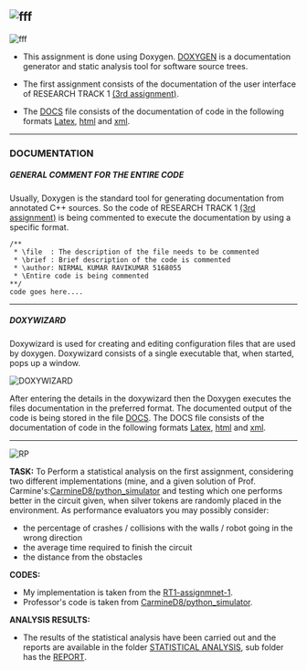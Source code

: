 
![fff](https://user-images.githubusercontent.com/93769409/204646268-21ae96ec-9a1d-40c9-8e29-38abcf68ea1f.jpg)
---


![fff](https://user-images.githubusercontent.com/93769409/204647150-f5e4f570-bcea-4860-8df8-6b6c79c47f73.jpg) 


- This assignment is done using Doxygen. [DOXYGEN](https://doxygen.nl/) is a documentation generator and static analysis tool for software source trees.

-  The first assignment consists of the documentation of the user interface of  RESEARCH TRACK 1 [(3rd assignment)](https://github.com/Nirmalkumar-007/RESEARCH-TRACK-ASSIGNMENT-3).

- The [DOCS](https://github.com/Nirmalkumar-007/RT2-ASSIGNMENT1-DOCUMENTATION/tree/master/DOCS) file consists of the documentation of code in the following formats [Latex](https://github.com/Nirmalkumar-007/RT2-ASSIGNMENT1-DOCUMENTATION/tree/master/DOCS/latex), [html](https://github.com/Nirmalkumar-007/RT2-ASSIGNMENT1-DOCUMENTATION/tree/master/DOCS/html) and [xml](https://github.com/Nirmalkumar-007/RT2-ASSIGNMENT1-DOCUMENTATION/tree/master/DOCS/xml).

---
###  **DOCUMENTATION**
#####  **GENERAL COMMENT  FOR THE ENTIRE CODE**
Usually, Doxygen is the standard tool for generating documentation from annotated C++ sources. So the code of RESEARCH TRACK 1 [(3rd assignment)](https://github.com/Nirmalkumar-007/RESEARCH-TRACK-ASSIGNMENT-3) is being commented to execute the documentation by using a specific format.

   
    /**
     * \file  : The description of the file needs to be commented
     * \brief : Brief description of the code is commented 
     * \author: NIRMAL KUMAR RAVIKUMAR 5168055
     * \Entire code is being commented 
    **/
    code goes here....
---

#####  **DOXYWIZARD**
 Doxywizard is used for creating and editing configuration files that are used by doxygen. Doxywizard consists of a single executable that, when started, pops up a window. 

![DOXYWIZARD](https://doxygen.nl/manual/doxywizard_main.png) 

After entering the details in the doxywizard then the Doxygen executes the files documentation in the preferred format. The documented output of the code is being stored in the file [DOCS](https://github.com/Nirmalkumar-007/RT2-ASSIGNMENT1-DOCUMENTATION/tree/master/DOCS). The DOCS file consists of the documentation of code in the following formats [Latex](https://github.com/Nirmalkumar-007/RT2-ASSIGNMENT1-DOCUMENTATION/tree/master/DOCS/latex), [html](https://github.com/Nirmalkumar-007/RT2-ASSIGNMENT1-DOCUMENTATION/tree/master/DOCS/html) and [xml](https://github.com/Nirmalkumar-007/RT2-ASSIGNMENT1-DOCUMENTATION/tree/master/DOCS/xml).

---
![RP](https://user-images.githubusercontent.com/93769409/216836529-ae1f4206-766e-49e4-80a0-ac4489a3aab8.jpg)

__TASK:__
To Perform a statistical analysis on the first assignment, considering two different implementations (mine, and a given solution of Prof. Carmine's:[CarmineD8/python_simulator](https://github.com/CarmineD8/python_simulator/tree/rt2) and testing which one performs better in 
the circuit given, when silver tokens are randomly placed in the environment.
As performance evaluators you may possibly consider:
- the percentage of crashes / collisions with the walls / robot going in the wrong direction 
- the average time required to finish the circuit
- the distance from the obstacles

__CODES:__
- My implementation is taken from the  [RT1-assignmnet-1](https://github.com/Nirmalkumar-007/RESEARCH-TRACK-ASSIGNMENT-1).
- Professor's code is taken from [CarmineD8/python_simulator](https://github.com/CarmineD8/python_simulator/tree/rt2).

__ANALYSIS RESULTS:__
- The results of the statistical analysis have been carried out and the reports are available in the folder [STATISTICAL ANALYSIS](https://github.com/Nirmalkumar-007/RT2-ASSIGNMENT1-DOCUMENTATION-and-STATISTICAL-ANALYSIS/tree/master/STATISTICAL%20ANALYSIS), sub folder has the [REPORT](https://github.com/Nirmalkumar-007/RT2-ASSIGNMENT1-DOCUMENTATION-and-STATISTICAL-ANALYSIS/blob/master/STATISTICAL%20ANALYSIS/REPORT.pdf).


